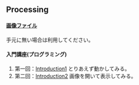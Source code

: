 Processing
---
#### [画像ファイル](https://github.com/Fujiwara-Laboratory/processing/tree/master/Image)
手元に無い場合は利用してください。

#### 入門講座(プログラミング)
1. 第一回：[Introduction1](https://github.com/Fujiwara-Laboratory/processing/tree/master/Introduction1)
とりあえず動かしてみる。
1. 第二回：[Introduction2](https://github.com/Fujiwara-Laboratory/processing/tree/master/Introduction2)
画像を開いて表示してみる。
